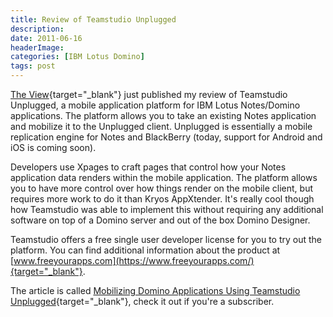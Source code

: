 ```yaml
---
title: Review of Teamstudio Unplugged
description: 
date: 2011-06-16
headerImage: 
categories: [IBM Lotus Domino]
tags: post
---
```


[The View](https://www.eview.com){target="_blank"} just published my review of Teamstudio Unplugged, a mobile application platform for IBM Lotus Notes/Domino applications. The platform allows you to take an existing Notes application and mobilize it to the Unplugged client. Unplugged is essentially a mobile replication engine for Notes and BlackBerry (today, support for Android and iOS is coming soon).

Developers use Xpages to craft pages that control how your Notes application data renders within the mobile application. The platform allows you to have more control over how things render on the mobile client, but requires more work to do it than Kryos AppXtender. It's really cool though how Teamstudio was able to implement this without requiring any additional software on top of a Domino server and out of the box Domino Designer.

Teamstudio offers a free single user developer license for you to try out the platform. You can find additional information about the product at [www.freeyourapps.com](https://www.freeyourapps.com/){target="_blank"}.

The article is called [Mobilizing Domino Applications Using Teamstudio Unplugged](https://bit.ly/mFBwmT%20){target="_blank"}, check it out if you're a subscriber.
